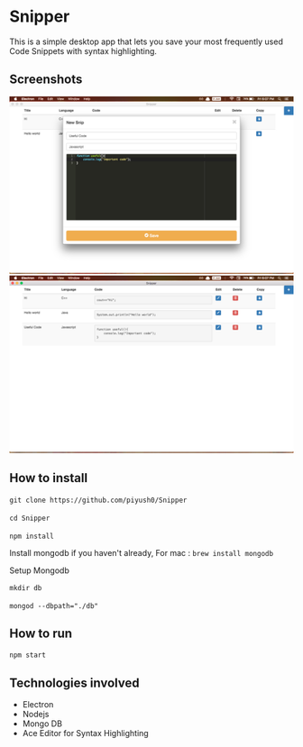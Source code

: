 # Snipper

This is a simple desktop app that lets you save your most frequently used Code Snippets with syntax highlighting.

## Screenshots
![](./screenshots/Screen%20Shot%202017-06-02%20at%206.07.20%20PM.png)
![](./screenshots/Screen%20Shot%202017-06-02%20at%206.07.34%20PM.png)


## How to install
```
git clone https://github.com/piyush0/Snipper

cd Snipper

npm install
```
Install mongodb if you haven't already, For mac : ``` brew install mongodb ```

Setup Mongodb
```
mkdir db

mongod --dbpath="./db"

```
## How to run

```
npm start
```
## Technologies involved

+ Electron
+ Nodejs
+ Mongo DB
+ Ace Editor for Syntax Highlighting 